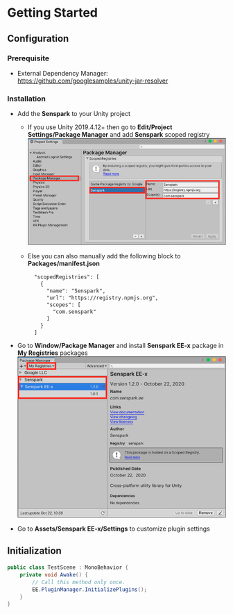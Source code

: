 # Getting Started
## Configuration
### Prerequisite
- External Dependency Manager: <https://github.com/googlesamples/unity-jar-resolver>

### Installation
- Add the **Senspark** to your Unity project
    - If you use Unity 2019.4.12+ then go to **Edit/Project Settings/Package Manager** and add **Senspark** scoped registry
    ![](getting-started-1.png)

    - Else you can also manually add the following block to **Packages/manifest.json**

            "scopedRegistries": [
              {
                "name": "Senspark",
                "url": "https://registry.npmjs.org",
                "scopes": [
                  "com.senspark"
                ]
              }
            ]
            

- Go to **Window/Package Manager** and install **Senspark EE-x** package in **My Registries** packages
![](getting-started-2.png)

- Go to **Assets/Senspark EE-x/Settings** to customize plugin settings

## Initialization
```csharp
public class TestScene : MonoBehavior {
    private void Awake() {
        // Call this method only once.
        EE.PluginManager.InitializePlugins();
    }
}
```
